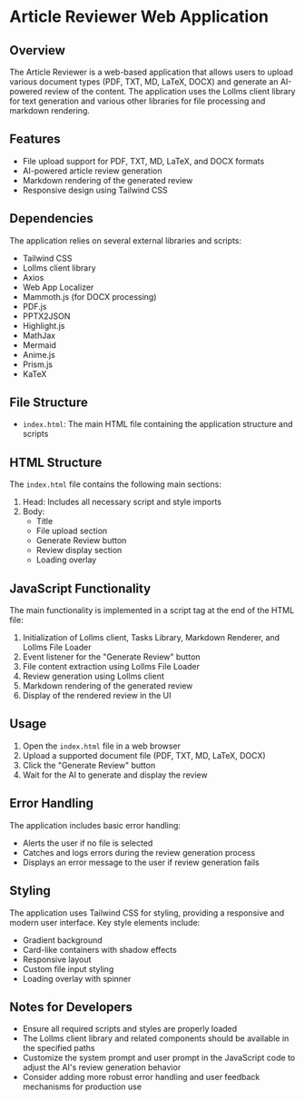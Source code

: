 # Article Reviewer Web Application

## Overview

The Article Reviewer is a web-based application that allows users to upload various document types (PDF, TXT, MD, LaTeX, DOCX) and generate an AI-powered review of the content. The application uses the Lollms client library for text generation and various other libraries for file processing and markdown rendering.

## Features

- File upload support for PDF, TXT, MD, LaTeX, and DOCX formats
- AI-powered article review generation
- Markdown rendering of the generated review
- Responsive design using Tailwind CSS

## Dependencies

The application relies on several external libraries and scripts:

- Tailwind CSS
- Lollms client library
- Axios
- Web App Localizer
- Mammoth.js (for DOCX processing)
- PDF.js
- PPTX2JSON
- Highlight.js
- MathJax
- Mermaid
- Anime.js
- Prism.js
- KaTeX

## File Structure

- `index.html`: The main HTML file containing the application structure and scripts

## HTML Structure

The `index.html` file contains the following main sections:

1. Head: Includes all necessary script and style imports
2. Body:
   - Title
   - File upload section
   - Generate Review button
   - Review display section
   - Loading overlay

## JavaScript Functionality

The main functionality is implemented in a script tag at the end of the HTML file:

1. Initialization of Lollms client, Tasks Library, Markdown Renderer, and Lollms File Loader
2. Event listener for the "Generate Review" button
3. File content extraction using Lollms File Loader
4. Review generation using Lollms client
5. Markdown rendering of the generated review
6. Display of the rendered review in the UI

## Usage

1. Open the `index.html` file in a web browser
2. Upload a supported document file (PDF, TXT, MD, LaTeX, DOCX)
3. Click the "Generate Review" button
4. Wait for the AI to generate and display the review

## Error Handling

The application includes basic error handling:
- Alerts the user if no file is selected
- Catches and logs errors during the review generation process
- Displays an error message to the user if review generation fails

## Styling

The application uses Tailwind CSS for styling, providing a responsive and modern user interface. Key style elements include:

- Gradient background
- Card-like containers with shadow effects
- Responsive layout
- Custom file input styling
- Loading overlay with spinner

## Notes for Developers

- Ensure all required scripts and styles are properly loaded
- The Lollms client library and related components should be available in the specified paths
- Customize the system prompt and user prompt in the JavaScript code to adjust the AI's review generation behavior
- Consider adding more robust error handling and user feedback mechanisms for production use